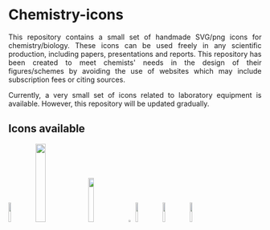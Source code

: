 # Chemistry-icons
<p align="justify">This repository contains a small set of handmade SVG/png icons for chemistry/biology. These icons can be used freely in any scientific production, including papers, presentations and reports. This repository has been created to meet chemists' needs in the design of their figures/schemes by avoiding the use of websites which may include subscription fees or citing sources.</p>

<p align="justify">Currently, a very small set of icons related to laboratory equipment is available. However, this repository will be updated gradually.</p>

## Icons available
<img src="https://github.com/AxelLebld/Chemistry-icons/assets/154551356/d08c40f5-5f62-4006-9d77-c9dcfc19540c.svg" width=10% height=10%>
<img src="https://github.com/AxelLebld/Chemistry-icons/assets/154551356/f8ba92ca-8165-4f78-8d26-8091b4db8824.svg" width=20% height=20%> 
<img src="https://github.com/AxelLebld/Chemistry-icons/assets/154551356/559c68a9-e478-4a2d-a9f4-b8def9dc6528.svg" width=15% height=15%>
<img src="https://github.com/AxelLebld/Chemistry-icons/assets/154551356/7c406192-03b7-419a-a1d5-ff83a6f9b0ec.svg" width=2% height=2%> 
<img src="https://github.com/AxelLebld/Chemistry-icons/assets/154551356/03569a92-8cc4-4ec9-ac64-fdaa8a123015.svg" width=10% height=10%>
<img src="https://github.com/AxelLebld/Chemistry-icons/icons_svg/combiflash_bottles.svg" width=10% height=10%>
<img src="https://github.com/AxelLebld/Chemistry-icons/icons_svg/combiflash.svg" width=10% height=10%>